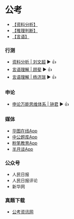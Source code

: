 # 公考

- [【资料分析】](./docs/资料分析.md)
- [【推理判断】](./docs/推理判断.md)
- [【言语】](./docs/言语.md)

### 行测

- [资料分析 | 刘文超](https://www.bilibili.com/video/BV1f4411C7z5) ▶️ 👍
- [言语理解 | 顾斐](https://www.bilibili.com/video/BV1ft411b72C) ▶️ 👍
- [言语理解 | 杨济瑞](https://www.bilibili.com/video/BV1BD4y1Q7t8) ▶️ 👍

### 申论

- [申论万能思维体系 | 钟君](https://www.bilibili.com/video/BV1mV411o7nw) ▶️ 👍

### 媒体

- [华图在线App]()
- [中公题库App]()
- [粉笔教育App]()
- [半月谈App]()

### 公众号

- 人民日报
- 人民日报评论
- 新华网

### 真题下载

- [公考资讯网](http://www.chinagwy.org/html/stzx/index.html)